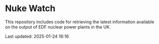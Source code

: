 # Nuke Watch

This repository includes code for retrieving the latest information available on the output of EDF nuclear power plants in the UK.

Last updated: 2025-01-24 16:16